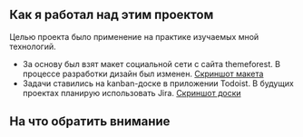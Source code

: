 ## Как я работал над этим проектом
Целью проекта было применение на практике изучаемых мной технологий.
- За основу был взят макет социальной сети с сайта themeforest. В процессе разработки дизайн был изменен. [Скриншот макета](https://drive.google.com/file/d/18t07vu9RcgJ8SUGTphj8zlpk8zdGZ0Lm/view?usp=sharing)
- Задачи ставились на kanban-доске в приложении Todoist. В будущих проектах планирую использовать Jira. [Cкриншот доски](https://drive.google.com/file/d/1vxWrEZhqGQmFhWzr3AxVzvQiAf4mwsBO/view?usp=sharing)

## На что обратить внимание
